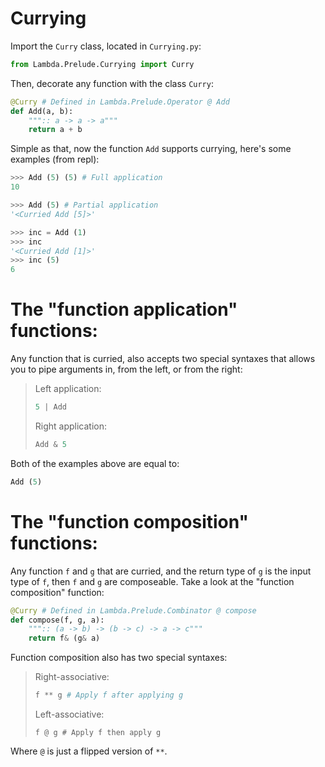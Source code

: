 # Currying
Import the `Curry` class, located in `Currying.py`:
```py
from Lambda.Prelude.Currying import Curry
```
Then, decorate any function with the class `Curry`:
```py
@Curry # Defined in Lambda.Prelude.Operator @ Add
def Add(a, b):
    """:: a -> a -> a"""
    return a + b
```
Simple as that, now the function `Add` supports currying, here's some examples (from repl):
```py
>>> Add (5) (5) # Full application
10
```
```py
>>> Add (5) # Partial application
'<Curried Add [5]>'
```
```py
>>> inc = Add (1)
>>> inc
'<Curried Add [1]>'
>>> inc (5)
6
```
# The "function application" functions:
Any function that is curried, also accepts two special syntaxes that allows you to pipe arguments in, from the left, or from the right:
> Left application:
> ```py
> 5 | Add
> ```
> Right application:
> ```py
> Add & 5
> ```
Both of the examples above are equal to:
```py
Add (5)
```
# The "function composition" functions:
Any function `f` and `g` that are curried, and the return type of `g` is the input type of `f`, then `f` and `g` are composeable. Take a look at the "function composition" function:
```py
@Curry # Defined in Lambda.Prelude.Combinator @ compose
def compose(f, g, a):
    """:: (a -> b) -> (b -> c) -> a -> c"""
    return f& (g& a)
```
Function composition also has two special syntaxes:
> Right-associative:
> ```py
> f ** g # Apply f after applying g
> ```
> Left-associative:
> ```
> f @ g # Apply f then apply g
> ```
Where `@` is just a flipped version of `**`.
